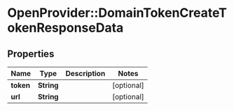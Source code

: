 # OpenProvider::DomainTokenCreateTokenResponseData

## Properties
Name | Type | Description | Notes
------------ | ------------- | ------------- | -------------
**token** | **String** |  | [optional] 
**url** | **String** |  | [optional] 

